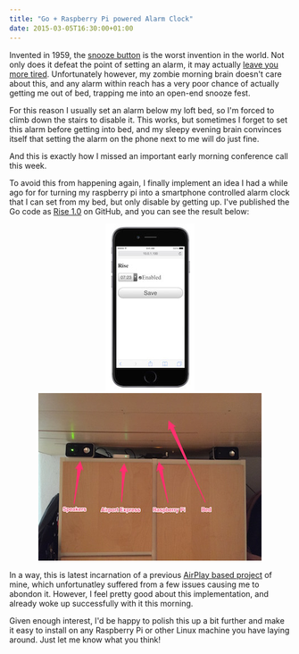 ```yaml
---
title: "Go + Raspberry Pi powered Alarm Clock"
date: 2015-03-05T16:30:00+01:00
---
```


Invented in 1959, the [snooze
button](http://clockhistory.com/westclox/products/electric/drowse/) is the
worst invention in the world. Not only does it defeat the point of setting an
alarm, it may actually [leave you more
tired](http://news.health.com/2012/09/21/snooze-button-better-sleep/).
Unfortunately however, my zombie morning brain doesn't care about this, and any
alarm within reach has a very poor chance of actually getting me out of bed,
trapping me into an open-end snooze fest.

For this reason I usually set an alarm below my loft bed, so I'm forced to
climb down the stairs to disable it. This works, but sometimes I forget to set
this alarm before getting into bed, and my sleepy evening brain convinces
itself that setting the alarm on the phone next to me will do just fine.

And this is exactly how I missed an important early morning conference call
this week.

To avoid this from happening again, I finally implement an idea I had a while
ago for for turning my raspberry pi into a smartphone controlled alarm clock
that I can set from my bed, but only disable by getting up. I've published the
Go code as [Rise 1.0](http://github.com/felixge/rise) on GitHub, and you can
see the result below:

<div style="text-align: center;">
  <a href="./webapp-big.jpg"><img src="./webapp-small.jpg" /></a>
  <a href="./setup-big.jpg"><img src="./setup-small.jpg" /></a>
</div>



In a way, this is latest incarnation of a previous [AirPlay based
project](http://www.slideshare.net/the_undefined/building-an-alarm-clock-with-nodejs)
of mine, which unfortunatley suffered from a few issues causing me to abondon
it. However, I feel pretty good about this implementation, and already woke up
successfully with it this morning. 

Given enough interest, I'd be happy to polish this up a bit further and make it
easy to install on any Raspberry Pi or other Linux machine you have laying
around. Just let me know what you think!
